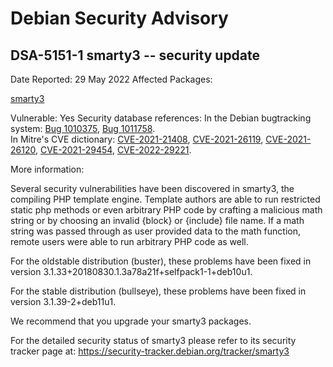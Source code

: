 
Debian Security Advisory
========================


DSA-5151-1 smarty3 -- security update
-------------------------------------



Date Reported:
29 May 2022
Affected Packages:

[smarty3](https://packages.debian.org/src:smarty3)

Vulnerable:
Yes
Security database references:
In the Debian bugtracking system: [Bug 1010375](https://bugs.debian.org/cgi-bin/bugreport.cgi?bug=1010375), [Bug 1011758](https://bugs.debian.org/cgi-bin/bugreport.cgi?bug=1011758).  
In Mitre's CVE dictionary: [CVE-2021-21408](https://security-tracker.debian.org/tracker/CVE-2021-21408), [CVE-2021-26119](https://security-tracker.debian.org/tracker/CVE-2021-26119), [CVE-2021-26120](https://security-tracker.debian.org/tracker/CVE-2021-26120), [CVE-2021-29454](https://security-tracker.debian.org/tracker/CVE-2021-29454), [CVE-2022-29221](https://security-tracker.debian.org/tracker/CVE-2022-29221).  

More information:

Several security vulnerabilities have been discovered in smarty3, the compiling
PHP template engine. Template authors are able to run restricted static php
methods or even arbitrary PHP code by crafting a malicious math string or by
choosing an invalid {block} or {include} file name. If a math string was passed
through as user provided data to the math function, remote users were able to
run arbitrary PHP code as well.


For the oldstable distribution (buster), these problems have been fixed
in version 3.1.33+20180830.1.3a78a21f+selfpack1-1+deb10u1.


For the stable distribution (bullseye), these problems have been fixed in
version 3.1.39-2+deb11u1.


We recommend that you upgrade your smarty3 packages.


For the detailed security status of smarty3 please refer to
its security tracker page at:
<https://security-tracker.debian.org/tracker/smarty3>





